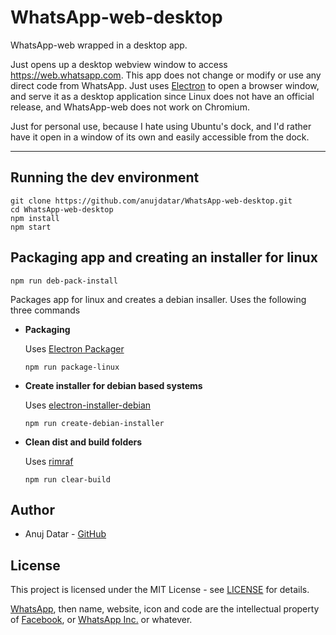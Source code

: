 # WhatsApp-web-desktop
WhatsApp-web wrapped in a desktop app.

Just opens up a desktop webview window to access https://web.whatsapp.com. This app does not change or modify or use any direct code from WhatsApp. Just uses [Electron](https://github.com/electron/electron) to open a browser window, and serve it as a desktop application since Linux does not have an official release, and WhatsApp-web does not work on Chromium.

Just for personal use, because I hate using Ubuntu's dock, and I'd rather have it open in a window of its own and easily accessible from the dock.

___
## Running the dev environment
```
git clone https://github.com/anujdatar/WhatsApp-web-desktop.git
cd WhatsApp-web-desktop
npm install
npm start
```

## Packaging app and creating an installer for linux
```
npm run deb-pack-install
```
Packages app for linux and creates a debian insaller.
Uses the following three commands

* **Packaging**

  Uses [Electron Packager](https://github.com/electron-userland/electron-packager/)
  ```
  npm run package-linux
  ```
* **Create installer for debian based systems**

  Uses [electron-installer-debian](https://github.com/electron-userland/electron-installer-debian/)
  ```
  npm run create-debian-installer
  ```

* **Clean dist and build folders**

  Uses [rimraf](https://github.com/isaacs/rimraf/)
  ```
  npm run clear-build
  ```

## Author
* Anuj Datar - [GitHub](https://github.com/anujdatar/)

## License
This project is licensed under the MIT License - see [LICENSE](https://github.com/anujdatar/WhatsApp-web-desktop/blob/master/LICENSE) for details.

[WhatsApp](https://www.whatsapp.com/), then name, website, icon and code are the intellectual property of [Facebook](facebook.com), or [WhatsApp Inc.](#) or whatever.

